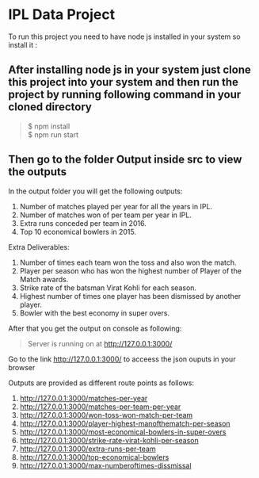 # IPL Data Project

To run this project you need to have node js installed in your system so install it :

## After installing node js in your system just clone this project into your system and then run the project by running following command in your cloned directory

> $ npm install\
> $ npm run start

## Then go to the folder Output inside src to view the outputs

In the output folder you will get the following outputs:

1. Number of matches played per year for all the years in IPL.
2. Number of matches won of per team per year in IPL.
3. Extra runs conceded per team in 2016.
4. Top 10 economical bowlers in 2015.

Extra Deliverables:

1. Number of times each team won the toss and also won the match.
2. Player per season who has won the highest number of Player of the Match awards.
3. Strike rate of the batsman Virat Kohli for each season.
4. Highest number of times one player has been dismissed by another player.
5. Bowler with the best economy in super overs.

After that you get the output on console as following:

>Server is running on at http://127.0.0.1:3000/

Go to the link http://127.0.0.1:3000/ to acceess the json ouputs in your browser

Outputs are provided as different route points as follows:
1. http://127.0.0.1:3000/matches-per-year
2. http://127.0.0.1:3000/matches-per-team-per-year
3. http://127.0.0.1:3000/won-toss-won-match-per-team
4. http://127.0.0.1:3000/player-highest-manofthematch-per-season
5. http://127.0.0.1:3000/most-economical-bowlers-in-super-overs
6. http://127.0.0.1:3000/strike-rate-virat-kohli-per-season
7. http://127.0.0.1:3000/extra-runs-per-team
8. http://127.0.0.1:3000/top-economical-bowlers
9. http://127.0.0.1:3000/max-numberoftimes-dissmissal